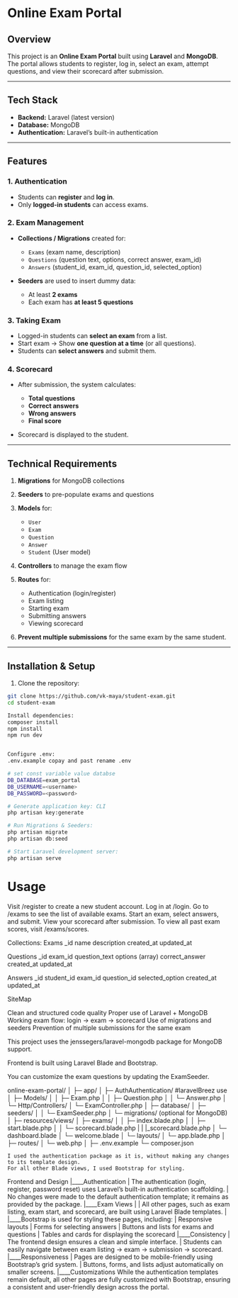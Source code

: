 # Online Exam Portal

## Overview

This project is an **Online Exam Portal** built using **Laravel** and **MongoDB**.  
The portal allows students to register, log in, select an exam, attempt questions, and view their scorecard after submission.

---

## Tech Stack

-   **Backend:** Laravel (latest version)
-   **Database:** MongoDB
-   **Authentication:** Laravel’s built-in authentication

---

## Features

### 1. Authentication

-   Students can **register** and **log in**.
-   Only **logged-in students** can access exams.

### 2. Exam Management

-   **Collections / Migrations** created for:

    -   `Exams` (exam name, description)
    -   `Questions` (question text, options, correct answer, exam_id)
    -   `Answers` (student_id, exam_id, question_id, selected_option)

-   **Seeders** are used to insert dummy data:
    -   At least **2 exams**
    -   Each exam has **at least 5 questions**

### 3. Taking Exam

-   Logged-in students can **select an exam** from a list.
-   Start exam → Show **one question at a time** (or all questions).
-   Students can **select answers** and submit them.

### 4. Scorecard

-   After submission, the system calculates:

    -   **Total questions**
    -   **Correct answers**
    -   **Wrong answers**
    -   **Final score**

-   Scorecard is displayed to the student.

---

## Technical Requirements

1. **Migrations** for MongoDB collections
2. **Seeders** to pre-populate exams and questions
3. **Models** for:
    - `User`
    - `Exam`
    - `Question`
    - `Answer`
    - `Student` (User model)
4. **Controllers** to manage the exam flow

5. **Routes** for:
    - Authentication (login/register)
    - Exam listing
    - Starting exam
    - Submitting answers
    - Viewing scorecard
6. **Prevent multiple submissions** for the same exam by the same student.

---

## Installation & Setup

1. Clone the repository:

```bash
git clone https://github.com/vk-maya/student-exam.git
cd student-exam

Install dependencies:
composer install
npm install
npm run dev


Configure .env:
.env.example copay and past rename .env

# set const variable value databse
DB_DATABASE=exam_portal
DB_USERNAME=<username>
DB_PASSWORD=<password>

# Generate application key: CLI
php artisan key:generate

# Run Migrations & Seeders:
php artisan migrate
php artisan db:seed

# Start Laravel development server:
php artisan serve
```

# Usage

Visit /register to create a new student account.
Log in at /login.
Go to /exams to see the list of available exams.
Start an exam, select answers, and submit.
View your scorecard after submission.
To view all past exam scores, visit /exams/scores.

<!-- Database Structure -->

Collections:
Exams
_id
name
description
created_at
updated_at

Questions
_id
exam_id
question_text
options (array)
correct_answer
created_at
updated_at

Answers
\_id
student_id
exam_id
question_id
selected_option
created_at
updated_at

<!-- Evaluation Criteria --> SiteMap

Clean and structured code quality
Proper use of Laravel + MongoDB
Working exam flow: login → exam → scorecard
Use of migrations and seeders
Prevention of multiple submissions for the same exam

<!-- Notes -->

This project uses the jenssegers/laravel-mongodb package for MongoDB support.

Frontend is built using Laravel Blade and Bootstrap.

You can customize the exam questions by updating the ExamSeeder.

online-exam-portal/
│
├─ app/
│ ├─ AuthAuthentication/ #laravelBreez use
│ ├─ Models/
│ │ ├─ Exam.php
│ │ ├─ Question.php
│ │ └─ Answer.php
│ └─ Http/Controllers/
│ └─ ExamController.php
│
├─ database/
│ ├─ seeders/
│ │ └─ ExamSeeder.php
│ └─ migrations/ (optional for MongoDB)
│
├─ resources/views/
│ ├─ exams/
│ │ ├─ index.blade.php
│ │ ├─ start.blade.php
│ │ └─ scorecard.blade.php
| | |_scorecard.blade.php
│ └─ dashboard.blade
│ └─ welcome.blade
│ └─ layouts/
│ └─ app.blade.php
│
├─ routes/
│ └─ web.php
│
├─ .env.example
└─ composer.json

<!-- Note: -->
    I used the authentication package as it is, without making any changes to its template design.
    For all other Blade views, I used Bootstrap for styling.

Frontend and Design
|____Authentication
|        The authentication (login, register, password reset) uses Laravel’s built-in authentication scaffolding.
|        No changes were made to the default authentication template; it remains as provided by the package. 
|____Exam Views
|    |    All other pages, such as exam listing, exam start, and scorecard, are built using Laravel Blade templates.
|    |____Bootstrap is used for styling these pages, including:
|            Responsive layouts
|            Forms for selecting answers
|            Buttons and lists for exams and questions
|            Tables and cards for displaying the scorecard
|____Consistency
|        The frontend design ensures a clean and simple interface.
|        Students can easily navigate between exam listing → exam → submission → scorecard.
|____Responsiveness
|        Pages are designed to be mobile-friendly using Bootstrap’s grid system.
|        Buttons, forms, and lists adjust automatically on smaller screens.
|____Customizations
        While the authentication templates remain default, all other pages are fully customized with Bootstrap, ensuring a consistent and user-friendly design across the portal.
